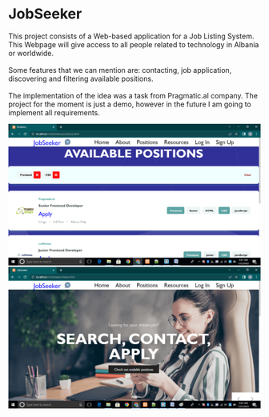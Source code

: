 # JobSeeker

   This project consists of a Web-based application for a Job Listing System. This Webpage will give access to all people related to technology in Albania or worldwide. <br><br>
    Some features that we can mention are: contacting, job application, discovering and filtering available positions. <br><br>
    The implementation of the idea was a task from Pragmatic.al company. The project for the moment is just a demo, however in the future I am going to implement all requirements.

![](VIEW/positionsc.png)
![](VIEW/homesc.png)
